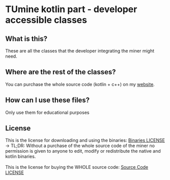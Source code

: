 # TUmine kotlin part - developer accessible classes #

## What is this? ##

These are all the classes that the developer integrating the miner might need.

## Where are the rest of the classes? ##

You can purchase the whole source code (kotlin + c++) on my [website](https://android-miner.tuev-co.eu/#pricing).

## How can I use these files? ##

Only use them for educational purposes

## License ##

This is the license for downloading and using the binaries: [Binaries LICENSE](License_binaries.pdf)<br/>
 -> TL;DR: Without a purchase of the whole source code of the miner no permission is given to anyone to edit, modify or redistribute the native and kotlin binaries. <br/><br/>
This is the license for buying the WHOLE source code: [Source Code LICENSE](License.pdf)

